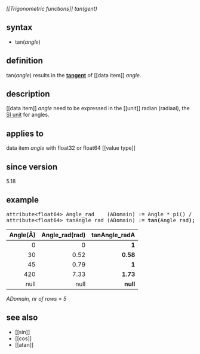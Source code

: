 *[[Trigonometric functions]] tan(gent)*

## syntax

- tan(*angle*)

## definition

tan(*angle*) results in the [**tangent**](https://en.wikipedia.org/wiki/Trigonometric_functions) of [[data item]] *angle*.

## description

[[data item]] *angle* need to be expressed in the [[unit]] radian (radiaal), the [SI unit](https://en.wikipedia.org/wiki/International_System_of_Units) for angles.

## applies to

data item *angle* with float32 or float64 [[value type]]

## since version

5.18

## example

<pre>
attribute&lt;float64&gt; Angle_rad    (ADomain) := Angle * pi() / 180.0;
attribute&lt;float64&gt; tanAngle_rad (ADomain) := <B>tan(</B>Angle_rad<B>);</B>
</pre>

| Angle(Â) | Angle_rad(rad) | **tanAngle_radA** |
|---------:|---------------:|------------------:|
| 0        | 0              | **1**             |
| 30       | 0.52           | **0.58**          |
| 45       | 0.79           | **1**             |
| 420      | 7.33           | **1.73**          |
| null     | null           | **null**          |

*ADomain, nr of rows = 5*

## see also

- [[sin]]
- [[cos]]
- [[atan]]